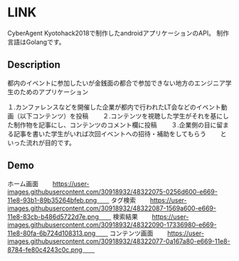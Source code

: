 # LINK
CyberAgent Kyotohack2018で制作したandroidアプリケーションのAPI。
制作言語はGolangです。

## Description
都内のイベントに参加したいが金銭面の都合で参加できない地方のエンジニア学生のためのアプリケーション

１.カンファレンスなどを開催した企業が都内で行われたLT会などのイベント動画（以下コンテンツ）を投稿　　
２.コンテンツを視聴した学生がそれを基にした制作物を記事にし、コンテンツのコメント欄に投稿　　
３.企業側の目に留まる記事を書いた学生がいれば次回イベントへの招待・補助をしてもらう　　
といった流れが目的です。

## Demo
ホーム画面　　
https://user-images.githubusercontent.com/30918932/48322075-0256d600-e669-11e8-93b1-89b35264bfeb.png　　
タグ検索　　
https://user-images.githubusercontent.com/30918932/48322087-1569a600-e669-11e8-83cb-b486d5722d7e.png　　
検索結果　　
https://user-images.githubusercontent.com/30918932/48322090-17336980-e669-11e8-80fa-6b724d108313.png　　
コンテンツ画面　　
https://user-images.githubusercontent.com/30918932/48322077-0a167a80-e669-11e8-8784-fe80c4243c0c.png　　